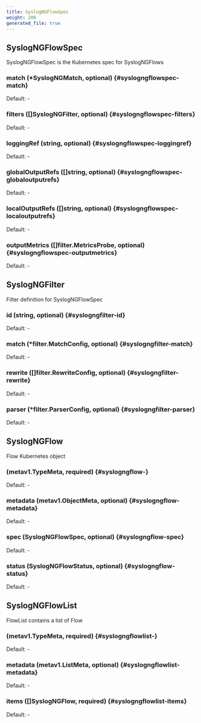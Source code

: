 ```yaml
---
title: SyslogNGFlowSpec
weight: 200
generated_file: true
---
```


## SyslogNGFlowSpec

SyslogNGFlowSpec is the Kubernetes spec for SyslogNGFlows

### match (*SyslogNGMatch, optional) {#syslogngflowspec-match}

Default: -

### filters ([]SyslogNGFilter, optional) {#syslogngflowspec-filters}

Default: -

### loggingRef (string, optional) {#syslogngflowspec-loggingref}

Default: -

### globalOutputRefs ([]string, optional) {#syslogngflowspec-globaloutputrefs}

Default: -

### localOutputRefs ([]string, optional) {#syslogngflowspec-localoutputrefs}

Default: -

### outputMetrics ([]filter.MetricsProbe, optional) {#syslogngflowspec-outputmetrics}

Default: -


## SyslogNGFilter

Filter definition for SyslogNGFlowSpec

### id (string, optional) {#syslogngfilter-id}

Default: -

### match (*filter.MatchConfig, optional) {#syslogngfilter-match}

Default: -

### rewrite ([]filter.RewriteConfig, optional) {#syslogngfilter-rewrite}

Default: -

### parser (*filter.ParserConfig, optional) {#syslogngfilter-parser}

Default: -


## SyslogNGFlow

Flow Kubernetes object

###  (metav1.TypeMeta, required) {#syslogngflow-}

Default: -

### metadata (metav1.ObjectMeta, optional) {#syslogngflow-metadata}

Default: -

### spec (SyslogNGFlowSpec, optional) {#syslogngflow-spec}

Default: -

### status (SyslogNGFlowStatus, optional) {#syslogngflow-status}

Default: -


## SyslogNGFlowList

FlowList contains a list of Flow

###  (metav1.TypeMeta, required) {#syslogngflowlist-}

Default: -

### metadata (metav1.ListMeta, optional) {#syslogngflowlist-metadata}

Default: -

### items ([]SyslogNGFlow, required) {#syslogngflowlist-items}

Default: -


